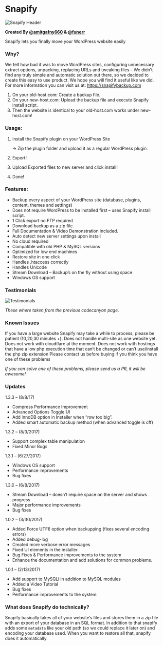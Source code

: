 # Snapify

![Snapify Header](https://raw.githubusercontent.com/funerr/Snapify/master/readme-images/header.jpg)

**Created By [@amitgafny660](https://github.com/amitgafny6600) & [@funerr](https://github.com/funerr)**

Snapify lets you finally move your WordPress website easily

### Why?
We felt how bad it was to move WordPress sites, configuring unnecessary extract options, unpacking, replacing URLs and tweaking files – We didn’t find any truly simple and automatic solution out there, so we decided to create this easy to use product. We hope you will find it useful like we did. For more information you can visit us at: https://snapifybackup.com

1) On your old-host.com: Create a backup file. 
2) On your new-host.com: Upload the backup file and execute Snapify install script.
3) Then the website is identical to your old-host.com works under new-host.com!

### Usage:
1) Install the Snapify plugin on your WordPress Site 

    \->    Zip the plugin folder and upload it as a regular WordPress plugin.
2) Export! 
3) Upload Exported files to new server and click install! 
4) Done! 

### Features:
- Backup every aspect of your WordPress site (database, plugins, content, themes and settings) 
- Does not require WordPress to be installed first – uses Snapify install script. 
- 1 Click export no FTP required
- Download backup as a zip file.
- Full Documentation & Video Demonstration included.
- Auto detect new server settings upon install
- No cloud required
- Compatible with old PHP & MySQL versions
- Optimized for low end machines
- Restore site in one click
- Handles .htaccess correctly
- Handles Unicode
- Stream Download – Backup’s on the fly without using space
- Windows OS support

### Testimonials
![Testimonials](https://raw.githubusercontent.com/funerr/Snapify/master/readme-images/testimonials.png)

_These where taken from the previous codecanyon page._

### Known Issues

If you have a large website Snapify may take a while to process, please be patient (10,20,30 minutes +).
Does not handle multi-site as one website yet.
Does not work with cloudflare at the moment. 
Does not work with hostings that have a low php execution time that can’t be changed or can’t use/install the php zip extension 
Please contact us before buying if you think you have one of these problems

_If you can solve one of these problems, please send us a PR, it will be awesome!_

### Updates

1.3.3 – (8/8/17)
- Compress Performance Improvement
- Advanced Options Toggle UI
- Add InnoDB option in Installer when “row too big”.
- Added smart automatic backup method (when advanced toggle is off)

1.3.2 – (8/3/2017)
- Support complex table manipulation
- Fixed Minor Bugs

1.3.1 – (6/27/2017)
- Windows OS support
- Performance improvements
- Bug fixes
 
1.3.0 – (6/8/2017)
- Stream Download – doesn’t require space on the server and shows progress
- Major performance improvements
- Bug fixes

1.0.2 – (3/30/2017)
- Added Force UTF8 option when backupping (fixes several encoding errors)
- Added debug-log
- Created more verbose error messages
- Fixed UI elements in the installer
- Bug Fixes & Performance improvements to the system
- Enhance the documentation and add solutions for common problems.

1.0.1 – (2/13/2017)
- Add support to MySQLi in addition to MySQL modules
- Added a Video Tutorial
- Bug fixes
- Performance improvements to the system

### What does Snapify do technically?
Snapify basically takes all of your website’s files and stores them in a zip file with an export of your database in an SQL format. 
In addition to that snapify adds some `metadata` like your old path (so we could replace it later on) and encoding your database used.
When you want to restore all that, snapify does it automatically.
